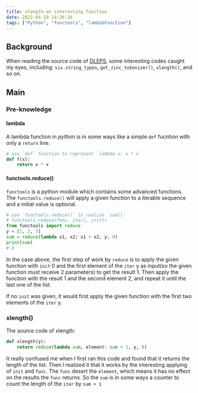 ```yaml
---
title: xlength-an interesting function
date: 2022-04-10 14:26:26
tags: ["Python", "functools", "lambdaFunction"]
---
```


## Background

When reading the source code of [DLEPS](https://github.com/kekegg/DLEPS/bolb/main/code/Preprocess/preprocess.ipynb), some interesting codes caught my eyes, including: `six.string_types`, `get_zinc_tokenizer()`, `xlength()`, and so on.
## Main

### Pre-knowledge

#### lambda

A lambda function in _python_ is in some ways like a simple `def` fucntion with only a `return` line.

```python
# use `def` function to represent `lambda x: x * x`
def f(x):
	return x * x
```

#### functools.reduce()

`functools` is a python module which contains some advanced functions. The `functools.reduce()` will apply a given function to a iterable sequence and a initial value is optional.

```python
# use `functools.reduce()` to realize `sum()`
# functools.reduce(func, iter[, init])
from functools import reduce
y = [1, 2, 3]
sum = reduce(lambda x1, x2: x1 + x2, y, 0)
print(sum)
# 6
```
In the case above, the first step of work by `reduce` is to apply the given function with `init` 0  and the first element of the `iter` y as input(so the given function must receive 2 parameters) to get the result 1. Then apply the function with the result 1 and the second element 2, and repeat it until the last one of the list.

If no `init` was given, it would first apply the given function with the first two elements of the `iter` y.

### xlength()

The source code of xlength:
```python
def xlength(y):
	return reduce(lambda sum, element: sum + 1, y, 0)
```

It really confused me when I first ran this code and found that it returns the length of the list. Then I realized it that it works by the interesting applying of `init` and `func`. The `func` desert the `element`, which means it has no effect on the results the `func` returns. So the `sum` is in some ways a counter to count the length of the `iter` by `sum + 1` 
